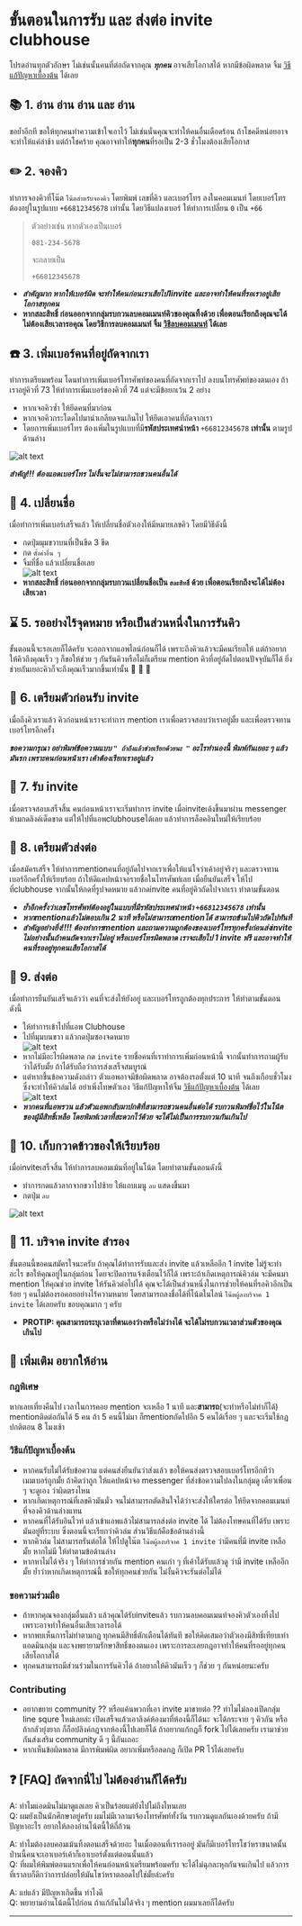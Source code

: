 # ขั้นตอนในการรับ และ ส่งต่อ invite clubhouse

โปรดอ่านทุกตัวอักษร ไม่เช่นนั้นคนที่ต่อถัดจากคุณ ***ทุกคน*** อาจเสียโอกาสได้ หากมีข้อผิดพลาด จิ้ม [วิธีแก้ปัญหาเบื้องต้น](https://github.com/linesquareToClubhouse/clubHouseInviteRules/blob/main/README.md#%E0%B8%A7%E0%B8%B4%E0%B8%98%E0%B8%B5%E0%B9%81%E0%B8%81%E0%B9%89%E0%B8%9B%E0%B8%B1%E0%B8%8D%E0%B8%AB%E0%B8%B2%E0%B9%80%E0%B8%9A%E0%B8%B7%E0%B9%89%E0%B8%AD%E0%B8%87%E0%B8%95%E0%B9%89%E0%B8%99) ได้เลย

## :books: 1. อ่าน อ่าน อ่าน และ อ่าน
ขอย้ำอีกที ขอให้ทุกคนทำความเข้าใจเอาไว้ ไม่เช่นนั่นคุณจะทำให้คนอื่นเดือดร้อน ถ้าโชคดีหน่อยอาจจะทำให้แค่ล่าช้า แต่ถ้าโชคร้าย คุณอาจทำให้**ทุกคน**ที่รอเป็น 2-3 ชั่วโมงต้องเสียโอกาส

## :pencil2: 2. จองคิว
ทำการจองคิวที่โน๊ต  ```โน้ตสำหรับจองคิว```  โดยพิมพ์ เลขที่คิว และเบอร์โทร ลงในคอมเมนท์
โดยเบอร์โทรต้องอยู่ในรูปแบบ  ```+66812345678```  เท่านั้น โดยวิธีแปลงเบอร์ ให้ทำการเปลี่ยน  ```0```  เป็น  ```+66```
>
>ตัวอย่างเช่น หากตัวเองเป็นเบอร์ 
>
>```
>081-234-5678
>``` 
>จะกลายเป็น 
>```
>+66812345678
>```

+ ***สำคัญมาก หากให้เบอร์ผิด จะทำให้คนก่อนเราเสียไป1invite และอาจทำให้คนที่รอเราอยู่เสียโอกาสทุกคน***
+ **หากสละสิทธิ์ ก่อนออกจากกลุ่มรบกวนลบคอมเมนท์คิวของคุณทิ้งด้วย เพื่อตอนเรียกถึงคุณจะได้ไม่ต้องเสียเวลารอคุณ โดยวิธีการลบคอมเมนท์ จิ้ม [วิธีลบคอมเมนท์](https://github.com/LSTCH/clubHouseInviteRules/blob/main/README.md#construction10-%E0%B9%80%E0%B8%81%E0%B9%87%E0%B8%9A%E0%B8%81%E0%B8%A7%E0%B8%B2%E0%B8%94%E0%B8%82%E0%B9%89%E0%B8%B2%E0%B8%A7%E0%B8%82%E0%B8%AD%E0%B8%87%E0%B9%83%E0%B8%AB%E0%B9%89%E0%B9%80%E0%B8%A3%E0%B8%B5%E0%B8%A2%E0%B8%9A%E0%B8%A3%E0%B9%89%E0%B8%AD%E0%B8%A2) ได้เลย**<br/>


## :phone: 3. เพิ่มเบอร์คนที่อยู่ถัดจากเรา
ทำการเตรียมพร้อม โดนทำการเพิ่มเบอร์โทรศัพท์ของคนที่ถัดจากเราไป ลงบนโทรศัพท์ของตนเอง ถ้าเราอยู่คิวที่ 73 ให้ทำการเพิ่มเบอร์ของคิวที่ 74 แต่จะมีข้อยกเว้น 2 อย่าง

+ หากเจอคิวซ้ำ ให้ยึดคนที่มาก่อน
+ หากเจอคิวกระโดดไปมาน่าเกลียดจนเกินไป ให้ยึดเอาคนที่ถัดจากเรา
+ โดยการเพิ่มเบอร์โทร ต้องเพิ่มในรูปแบบที่มี**รหัสประเทศนำหน้า** ```+66812345678``` **เท่านั้น** ตามรูปด้านล่าง

![alt text](https://github.com/linesquareToClubhouse/clubHouseInviteRules/blob/main/images/addContact.jpg "add contact")

***สำคัญ!!! ต้องแอดเบอร์โทร ไม่งั้นจะไม่สามารถชวนคนอื่นได้***

## :pencil: 4. เปลี่ยนชื่อ
เมื่อทำการเพิ่มเบอร์เสร็จแล้ว ให้เปลี่ยนชื่อตัวเองให้มีหมายเลขคิว โดยมีวิธีดังนี้
+ กดปุ่มมุมขวาบนที่เป็นขีด 3 ขีด
+ กด ```ตั้งค่าอื่น ๆ```
+ จิ้มที่ชื่อ แล้วเปลี่ยนชื่อเลย<br/>
![alt text](https://github.com/linesquareToClubhouse/clubHouseInviteRules/blob/main/images/editName.jpg "edit name")
+ **หากสละสิทธิ์ ก่อนออกจากกลุ่มรบกวนเปลี่ยนชื่อเป็น ```สละสิทธิิ์``` ด้วย เพื่อตอนเรียกถึงจะได้ไม่ต้องเสียเวลา**

## :hourglass: 5. รออย่างไร้จุดหมาย หรือเป็นส่วนหนึ่งในการรันคิว
ขั้นตอนนี้จะรอเลยก็ได้ครับ จะออกจากแอพไลน์ก่อนก็ได้ เพราะถึงคิวแล้วจะมีคนเรียกให้ แต่ถ้าอยากให้คิวถึงคุณเร็ว ๆ ก็ขอให้ช่วย ๆ กันรันคิวหรือไม่ก็เตรียม mention คิวที่อยู่ถัดไปตอนปัจจุบันก็ได้ ยิ่งช่วยกันเยอะคิวก็จะถึงคุณเร็วมากขึ้นเท่านั้น :1st_place_medal:	:1st_place_medal:	:1st_place_medal:	

## :panda_face:	6. เตรียมตัวก่อนรับ invite
เมื่อถึงคิวเราแล้ว คิวก่อนหน้าเราจะทำการ mention เราเพื่อตรวจสอบว่าเราอยู่มั้ย และเพี่อตรวจทานเบอร์โทรอีกครั้ง

***ขอความกรุณา อย่าพิมพ์ข้อความแบบ  ```" ถ้าถึงแล้วช่วยเรียกด้วยนะ "```  อะไรทำนองนี้ พิมพ์กันเยอะ ๆ แล้วมันรก  เพราะคนก่อนหน้าเรา เค้าต้องเรียกเราอยู่แล้ว***

## :gift:	7. รับ invite
เมื่อตรวจสอบเสร็จสิ้น คนก่อนหน้าเราจะเริ่มทำการ invite เมื่อinviteเด้งขึ้นมาผ่าน messenger ห้ามกดลิงค์เด็ดขาด แต่ให้ไปที่แอพclubhouseได้เลย แล้วทำการล็อคอินใหม่ให้เรียบร้อย

## :walking: 8. เตรียมตัวส่งต่อ
เมื่อสมัครเสร็จ ให้ทำการmentionคนที่อยู่ถัดไปจากเราเพื่อให้แน่ใจว่าเค้าอยู่จริงๆ และตรวจทานเบอร์อีกครั้งให้เรียบร้อย ถ้าให้ดีแคปหน้าจอรายชื่อในโทรศัพท์เลย เมื่อยืนยันเสร็จ ให้ไปที่clubhouse จากนั้นให้กดที่รูปจดหมาย แล้วกดinvite คนที่อยู่คิวถัดไปจากเรา ทำตามขั้นตอน

+ ***ย้ำอีกครั้งว่าเลขโทรศัพท์ต้องอยู่ในแบบที่มีรหัสประเทศนำหน้า ```+66812345678``` เท่านั้น***
+ ***หากmentionแล้วไม่ตอบเกิน 2 นาที หรือไม่สามารถmentionได้ สามารถข้ามไปคิวถัดไปทันที***
+ ***สำคัญอย่างยิ่ง!!!! ต้องทำการmention และถามความถูกต้องของเบอร์โทรทุกครั้งก่อนส่งinvite ไม่อย่างนั้นถ้าคนถัดจากเราไม่อยู่ หรือเบอร์โทรผิดพลาด เราจะเสียไป 1 invite ฟรี และอาจทำให้คนที่รออยู่ทุกคนเสียโอกาสได้***

## :runner: 9. ส่งต่อ
เมื่อทำการยืนยันเสร็จแล้วว่า คนที่จะส่งให้ยังอยู่ และเบอร์โทรถูกต้องทุกประการ ให้ทำตามขั้นตอนดังนี้
+ ให้ทำการเข้าไปที่แอพ Clubhouse
+ ไปที่มุมบนขวา แล้วกดปุ่มซองจดหมาย<br/>
![alt text](https://github.com/linesquareToClubhouse/clubHouseInviteRules/blob/main/images/invitePeople.jpg "invite people")<br/>
+ หากไม่มีอะไรผิดพลาด กด ```invite``` รายชื่อคนที่เราทำการเพิ่มก่อนหน้านี้ จากนั้นทำการถามผู้รับว่าได้รับมั้ย ถ้าได้รับถือว่าการส่งเสร็จสมบูรณ์
+ แต่หากขึ้นข้อความดังกล่าว ตัวแอพอาจมีข้อผิดพลาด อาจต้องรอตั้งแต่ 10 นาที จนถึงเกือบชั่วโมงซึ่งจะทำให้คิวล่มได้ อย่าเพิ่งโทษตัวเอง วิธีแก้ปัญหาให้จิ้ม [วิธีแก้ปัญหาเบื้องต้น](https://github.com/linesquareToClubhouse/clubHouseInviteRules/blob/main/README.md#%E0%B8%A7%E0%B8%B4%E0%B8%98%E0%B8%B5%E0%B9%81%E0%B8%81%E0%B9%89%E0%B8%9B%E0%B8%B1%E0%B8%8D%E0%B8%AB%E0%B8%B2%E0%B9%80%E0%B8%9A%E0%B8%B7%E0%B9%89%E0%B8%AD%E0%B8%87%E0%B8%95%E0%B9%89%E0%B8%99) ได้เลย<br/>
![alt text](https://github.com/linesquareToClubhouse/clubHouseInviteRules/blob/main/images/brokenInvitation.jpg "broken invitation")<br/>
+ ***หากคนที่แอพรวน แล้วตัวแอพกลับมาปกติที่สามารถชวนคนอื่นต่อได้ รบกวนพิมพ์ชื่อไว้ในโน้ตของผู้มีสิทธิ์เหลือ โดยพิมพ์เวลาที่สะดวกไว้ด้วย จะได้ไม่เป็นการรบกวนกันเกินไป***



## :construction:	10. เก็บกวาดข้าวของให้เรียบร้อย
เมื่อinviteเสร็จสิ้น ให้ทำการลบคอมเม้นที่อยู๋ในโน้ต โดยทำตามขั้นตอนดังนี้
+ ทำการกดแล้วลากจากขวาไปซ้าย ให้แถบเมนู ```ลบ``` แสดงขึ้นมา
+ กดปุ่ม ```ลบ```<br/>

![alt text](https://github.com/linesquareToClubhouse/clubHouseInviteRules/blob/main/images/deleteComment.jpg "delete comment")<br/>

## :superhero: 11. บริจาค invite สำรอง
ขั้นตอนนี้ขอคนสมัครใจนะครับ ถ้าคุณได้ทำการรับและส่ง invite แล้วเหลืออีก 1 invite ไม่รู้จะทำอะไร ขอให้คุณอยู่ในกลุ่มก่อน โดยจะปิดการแจ้งเตือนไว้ก็ได้ เพราะถ้าเกิดเหตุการณ์คิวล่ม จะมีคนมา mention ให้คุณช่วย invite ให้รันคิวต่อไปได้ คุณจะได้เป็นส่วนหนึ่งในการช่วยให้คนที่รอคิวอีกเป็นร้อย ๆ คนไม่ต้องรอคอยอย่างไร้ความหมาย โดยสามารถลงชื่อได้ที่โน้ตในไลน์ ```โน๊ตผู้ลงบริจาค 1 invite``` ได้เลยครับ ขอบคุณมาก ๆ ครับ
+ **PROTIP: คุณสามารถระบุเวลาที่ตนเองว่างหรือไม่ว่างได้ จะได้ไม่รบกวนเวลาส่วนตัวของคุณเกินไป**

## :unicorn: เพิ่มเติม อยากให้อ่าน

### กฎพิเศษ
หากเลยเที่ยงคืนไป เวลาในการคอย mention จะเหลือ 1 นาที และ**สามารถ**(จะทำหรือไม่ทำก็ได้) mentionติดต่อกันได้ 5 คน ถ้า 5 คนนี้ไม่มา ก็mentionถัดไปอีก 5 คนได้เรื่อย ๆ และจะเริ่มใช้กฎปกติตอน 8 โมงเช้า

### วิธีแก้ปัญหาเบื้องต้น
+ หากคนรับไม่ได้รับข้อความ แต่คนส่งยืนยันว่าส่งแล้ว ขอให้คนส่งตรวจสอบเบอร์โทรอีกทีว่าเมมเบอร์ถูกมั้ย ถ้าคิดว่าถูก ให้แคปหน้าจอ messenger ที่ส่งข้อความไปลงในกลุ่มดู เดี๋ยวเพื่อน ๆ จะดูเอง ว่าผิดตรงไหน
+ หากเกิดเหตุการณ์ที่เลขคิวมันมั่ว จนไม่สามารถตัดสินใจได้ว่าจะส่งให้ใครต่อ ให้ยึดจากคอมเมนท์ที่จองคิวด้านล่างแทน
+ หากคนที่ได้รับอินไวท์ แล้วเข้าแอพแล้วไม่สามารถส่งต่อ invite ได้ ไม่ต้องโทษคนที่ได้รับ เพราะมันอยู่ที่ระบบ ซึ่งตอนนี้จะเรียกว่าคิวล่ม ส่วนวิธีแก้คือข้อด้านล่างนี้
+ หากคิวล่ม ไม่สามารถรันต่อได้ ให้ไปดูใน๊ต  ``` โน๊ตผู้ลงบริจาค 1 invite ```  ว่ามีคนที่มี invite เหลือมั้ย หากไม่มี ให้ทำตามข้อด้านล่าง
+ หากหาไม่ได้จริง ๆ ให้ทำการช่วยกัน mention คนเก่า ๆ ที่เค้าได้รับแล้วดู ว่ามี invite เหลืออีกมั้ย ย้ำว่าหากเกิดเหตุการณ์นี้ ขอให้ทุกคนช่วยกัน ไม่งั้นคิวจะรันต่อไม่ได้

### ขอความร่วมมือ
+ ถ้าหากคุณจองกลุ่มอื่นแล้ว แล้วคุณได้รับinviteแล้ว รบกวนลบคอมเมนท์จองคิวตัวเองทิ้งไป เพราะอาจทำให้คนอื่นเสียเวลารอได้
+ หากพบเห็นการไม่ทำตามกฎ ทุกคนมีสิทธิ์ตักเตือนได้ทันที ขอให้คิดเสมอว่าตัวเองมีสิทธิ์เทียบเท่าแอดมินกลุ่ม และจงพยายามรักษาสิทธิ์ของตนเอง เพราะการละเลยกฎอาจทำให้คนที่รออยู่ทุกคนเสียโอกาสได้
+ ทุกคนสามารถมีส่วนร่วมในการรันคิวได้ ถ้าอยากให้คิวมันเร็ว ๆ ก็ช่วย ๆ กันหน่อยนะครับ

### Contributing
+ อยากขยาย community ?? หรือแค้นพวกที่เอา invite มาขายต่อ ?? ทำไมไม่ลองเปิดกลุ่ม line squre ใหม่เลยล่ะ เปิดเสร็จแล้วเอาลิงค์ห้องมาที่ห้องนี้ก็ได้นะ จะได้กระจาย ๆ คิวกัน หรือถ้ากลัวยุ่งยาก ก็ก็อปลิงค์กฎจากห้องนี้ไปเลยก็ได้ ถ้าอยากแก้กฎก็ fork ไปได้เลยครับ เรามาช่วยกันส่งเสริม community ดี ๆ นี้กันเถอะ
+ หากเห็นข้อผิดพลาด มีการพิมพ์ผิด อยากเพิ่มหรือลดกฎ ก็เปิด PR ไว้ได้เลยครับ


## :question:	[FAQ] ถัดจากนี่ไป ไม่ต้องอ่านก็ได้ครับ

A: ทำไมแอดมินไม่มาดูแลเลย คิวเป็นร้อยแต่ยังไปไม่ถึงไหนเลย<br/>
Q: ผมยังเป็นนักศึกษาอยู่ครับ ผมไม่มีเวลามาจ้องโทรศัพท์ทั้งวัน รบกวนดูแลกันเองด้วยครับ ถ้ามีปัญหาอะไร อยากให้ลองอ่านโน้ตนี้ให้ถี่ถ้วน

A: ทำไมต้องลบคอมเม้นทิ้งตอนเสร็จด้วยอะ ในเมื่อตอนที่เรารออยู่ มันก็มีเบอร์โทรโชว์หราขนาดนั้น ป่านนี้คนจะเอาเบอร์เค้าก็เอาเบอร์ตั้งแต่ตอนนั้นแล้ว<br/>
Q: ที่ผมให้พิมพ์ตอนแรกเพื่อให้คนก่อนหน้าเตรียมพร้อมครับ จะได้ไม่ฉุกละหุกกันจนเกินไป แล้วการที่เราลบก็ดีกว่าการปล่อยให้มันโขว์หราตลอดไปใช่มั้ยล่ะครับ

A: แย่แล้ว มีปัญหาเกิดขึ้น ทำไงดี<br/>
Q: พยายามอ่านโน้ตนี้ไปก่อน ถ้าแก้กันไม่ได้จริง ๆ mention ผมมาเลยก็ได้ครับ

___
